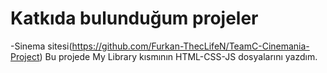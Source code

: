 # Katkıda bulunduğum projeler
-Sinema sitesi(https://github.com/Furkan-ThecLifeN/TeamC-Cinemania-Project)
Bu projede My Library kısmının HTML-CSS-JS dosyalarını yazdım.
